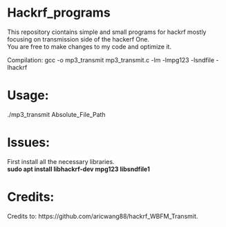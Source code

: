 <h1> Hackrf_programs </h1>
<p>This repository ciontains simple and small programs for hackrf mostly focusing on transmission side of the hackerf One.<br>
You are free to make changes to my code and optimize it.</p>
</h1> Compilation: </h1>
gcc -o mp3_transmit mp3_transmit.c -lm -lmpg123 -lsndfile -lhackrf

<h1> Usage: </h1>
./mp3_transmit Absolute_File_Path
  
<h1> Issues: </h1>
<p>First install all the necessary libraries.<br>
<b>sudo apt install libhackrf-dev mpg123 libsndfile1</b></p>

<h1>Credits:</h1>
Credits to: https://github.com/aricwang88/hackrf_WBFM_Transmit.
